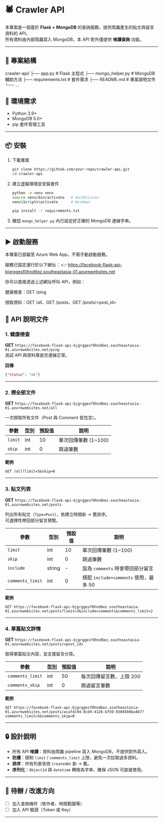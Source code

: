 # 🕷️ Crawler API

本專案是一個基於 **Flask + MongoDB** 的查詢服務，提供爬蟲產生的貼文與留言資料的 API。  
所有資料由內部爬蟲寫入 MongoDB，本 API 對外僅提供 **唯讀查詢** 功能。

---
## 📂 專案結構
crawler-api/
├── app.py               # Flask 主程式
├── mongo_helper.py      # MongoDB 輔助方法
├── requirements.txt     # 套件需求
├── README.md            # 專案說明文件
└── ...

## 🚀 環境需求

- Python 3.9+
- MongoDB 5.0+
- pip 套件管理工具

---

## 📦 安裝

1. 下載專案
   ```bash
   git clone https://github.com/your-repo/crawler-api.git
   cd crawler-api
   ```

2. 建立虛擬環境並安裝套件
   ```bash
   python -m venv venv
   source venv/bin/activate   # macOS/Linux
   venv\Scripts\activate      # Windows

   pip install -r requirements.txt
   ```

3. 確認 `mongo_helper.py` 內已設定好正確的 MongoDB 連線字串。

---

## ▶️ 啟動服務

本專案已部屬至 Azure Web App，不需手動啟動服務。

服務已固定運行於以下網址：
👉 https://facebook-flask-api-bjgrggesf0hnd6ez.southeastasia-01.azurewebsites.net

你可以直接透過上述網址呼叫 API，例如：

健康檢查：GET /ping

撈取資料：GET /all、GET /posts、GET /posts/<post_id>

## 📘 API 說明文件

### 1. 健康檢查
**GET** `https://facebook-flask-api-bjgrggesf0hnd6ez.southeastasia-01.azurewebsites.net/ping`  
測試 API 與資料庫是否連線正常。  

**回傳**
```json
{"status": "ok"}
```

---

### 2. 撈全部文件
**GET** `https://facebook-flask-api-bjgrggesf0hnd6ez.southeastasia-01.azurewebsites.net/all`

一次撈取所有文件（Post 與 Comment 皆包含）。

| 參數 | 型別 | 預設值 | 說明 |
|------|------|--------|------|
| `limit` | int | 10 | 單次回傳筆數 (1~100) |
| `skip`  | int | 0  | 跳過筆數 |

**範例**
```
GET /all?limit=5&skip=0
```

---

### 3. 貼文列表
**GET** `https://facebook-flask-api-bjgrggesf0hnd6ez.southeastasia-01.azurewebsites.net/posts`

列出所有貼文（`Type=Post`），依建立時間新 → 舊排序。  
可選擇性帶回部分留言預覽。

| 參數 | 型別 | 預設值 | 說明 |
|------|------|--------|------|
| `limit` | int | 10 | 單次回傳筆數 (1~100) |
| `skip` | int | 0 | 跳過筆數 |
| `include` | string | - | 設為 `comments` 時會帶回部分留言 |
| `comments_limit` | int | 0 | 搭配 `include=comments` 使用，最多 50 |

**範例**
```
GET https://facebook-flask-api-bjgrggesf0hnd6ez.southeastasia-01.azurewebsites.net/posts?limit=3&include=comments&comments_limit=2
```

---

### 4. 單篇貼文詳情
**GET** `https://facebook-flask-api-bjgrggesf0hnd6ez.southeastasia-01.azurewebsites.net/posts/<post_id>`

取得單篇貼文內容，並支援留言分頁。

| 參數 | 型別 | 預設值 | 說明 |
|------|------|--------|------|
| `comments_limit` | int | 50 | 每次回傳留言數，上限 200 |
| `comments_skip` | int | 0  | 跳過留言筆數 |

**範例**
```
GET https://facebook-flask-api-bjgrggesf0hnd6ez.southeastasia-01.azurewebsites.net/posts/acaf4c94-8cb9-4126-bf50-03045b9ba467?comments_limit=5&comments_skip=0
```

---

## 🔒 設計說明

- 所有 API **唯讀**：資料由爬蟲 pipeline 寫入 MongoDB，不提供對外寫入。  
- **防護**：限制 `limit` / `comments_limit` 上限，避免一次拉取過多資料。  
- **排序**：所有列表皆依 `CreatedAt` 新 → 舊。  
- **序列化**：`ObjectId` 與 `datetime` 轉換為字串，確保 JSON 可直接使用。  

---

## 📑 待辦 / 改進方向

- [ ] 加入查詢條件（依作者、時間範圍等）  
- [ ] 加入 API 驗證（Token 或 Key）  

---
